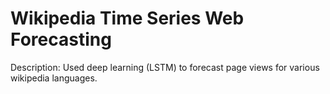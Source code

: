 # Wikipedia Time Series Web Forecasting

Description: Used deep learning (LSTM) to forecast page views for various wikipedia languages. 
